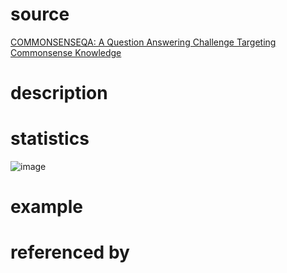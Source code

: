 # source 
[COMMONSENSEQA: A Question Answering Challenge Targeting Commonsense Knowledge](https://www.aclweb.org/anthology/N19-1421.pdf)
# description

# statistics
![image](https://user-images.githubusercontent.com/51369075/97514592-11f09600-19ca-11eb-91ea-cff7288c4ab7.png)
# example

# referenced by

